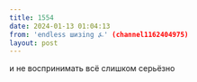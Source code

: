 ```yaml
---
title: 1554
date: 2024-01-13 01:04:13
from: 'endless шизing ⍼' (channel1162404975)
layout: post
---
```


и не воспринимать всё слишком серьёзно
